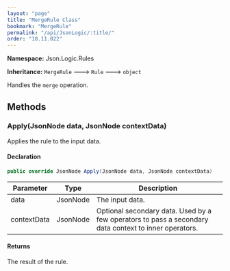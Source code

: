 ```yaml
---
layout: "page"
title: "MergeRule Class"
bookmark: "MergeRule"
permalink: "/api/JsonLogic/:title/"
order: "10.11.022"
---
```

**Namespace:** Json.Logic.Rules

**Inheritance:**
`MergeRule`
 🡒 
`Rule`
 🡒 
`object`

Handles the `merge` operation.

## Methods

### Apply(JsonNode data, JsonNode contextData)

Applies the rule to the input data.

#### Declaration

```c#
public override JsonNode Apply(JsonNode data, JsonNode contextData)
```

| Parameter | Type | Description |
|---|---|---|
| data | JsonNode | The input data. |
| contextData | JsonNode | Optional secondary data.  Used by a few operators to pass a secondary     data context to inner operators. |


#### Returns

The result of the rule.

